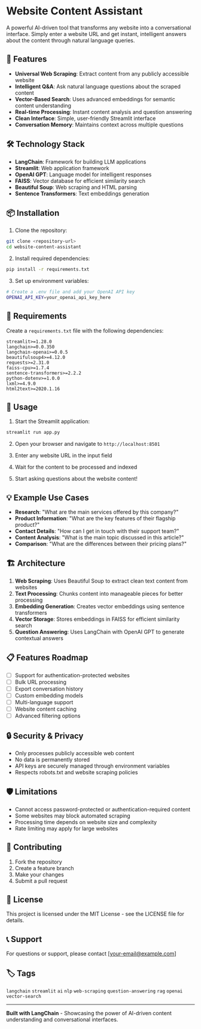 # Website Content Assistant

A powerful AI-driven tool that transforms any website into a conversational interface. Simply enter a website URL and get instant, intelligent answers about the content through natural language queries.

## 🚀 Features

- **Universal Web Scraping**: Extract content from any publicly accessible website
- **Intelligent Q&A**: Ask natural language questions about the scraped content
- **Vector-Based Search**: Uses advanced embeddings for semantic content understanding
- **Real-time Processing**: Instant content analysis and question answering
- **Clean Interface**: Simple, user-friendly Streamlit interface
- **Conversation Memory**: Maintains context across multiple questions

## 🛠️ Technology Stack

- **LangChain**: Framework for building LLM applications
- **Streamlit**: Web application framework
- **OpenAI GPT**: Language model for intelligent responses
- **FAISS**: Vector database for efficient similarity search
- **Beautiful Soup**: Web scraping and HTML parsing
- **Sentence Transformers**: Text embeddings generation

## 📦 Installation

1. Clone the repository:
```bash
git clone <repository-url>
cd website-content-assistant
```

2. Install required dependencies:
```bash
pip install -r requirements.txt
```

3. Set up environment variables:
```bash
# Create a .env file and add your OpenAI API key
OPENAI_API_KEY=your_openai_api_key_here
```

## 🔧 Requirements

Create a `requirements.txt` file with the following dependencies:

```
streamlit>=1.28.0
langchain>=0.0.350
langchain-openai>=0.0.5
beautifulsoup4>=4.12.0
requests>=2.31.0
faiss-cpu>=1.7.4
sentence-transformers>=2.2.2
python-dotenv>=1.0.0
lxml>=4.9.0
html2text>=2020.1.16
```

## 🚀 Usage

1. Start the Streamlit application:
```bash
streamlit run app.py
```

2. Open your browser and navigate to `http://localhost:8501`

3. Enter any website URL in the input field

4. Wait for the content to be processed and indexed

5. Start asking questions about the website content!

## 💡 Example Use Cases

- **Research**: "What are the main services offered by this company?"
- **Product Information**: "What are the key features of their flagship product?"
- **Contact Details**: "How can I get in touch with their support team?"
- **Content Analysis**: "What is the main topic discussed in this article?"
- **Comparison**: "What are the differences between their pricing plans?"

## 🏗️ Architecture

1. **Web Scraping**: Uses Beautiful Soup to extract clean text content from websites
2. **Text Processing**: Chunks content into manageable pieces for better processing
3. **Embedding Generation**: Creates vector embeddings using sentence transformers
4. **Vector Storage**: Stores embeddings in FAISS for efficient similarity search
5. **Question Answering**: Uses LangChain with OpenAI GPT to generate contextual answers

## 📋 Features Roadmap

- [ ] Support for authentication-protected websites
- [ ] Bulk URL processing
- [ ] Export conversation history
- [ ] Custom embedding models
- [ ] Multi-language support
- [ ] Website content caching
- [ ] Advanced filtering options

## 🔒 Security & Privacy

- Only processes publicly accessible web content
- No data is permanently stored
- API keys are securely managed through environment variables
- Respects robots.txt and website scraping policies

## 🛡️ Limitations

- Cannot access password-protected or authentication-required content
- Some websites may block automated scraping
- Processing time depends on website size and complexity
- Rate limiting may apply for large websites

## 🤝 Contributing

1. Fork the repository
2. Create a feature branch
3. Make your changes
4. Submit a pull request

## 📝 License

This project is licensed under the MIT License - see the LICENSE file for details.

## 📞 Support

For questions or support, please contact [your-email@example.com]

## 🏷️ Tags

`langchain` `streamlit` `ai` `nlp` `web-scraping` `question-answering` `rag` `openai` `vector-search`

---

**Built with LangChain** - Showcasing the power of AI-driven content understanding and conversational interfaces.